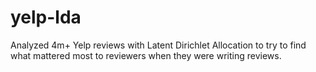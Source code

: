 # yelp-lda
Analyzed 4m+ Yelp reviews with Latent Dirichlet Allocation to try to find what mattered most to reviewers when they were writing reviews. 
